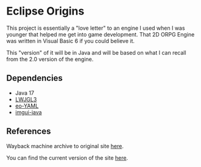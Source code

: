 # Eclipse Origins

This project is essentially a "love letter" to an engine I used when I was younger that helped me get into game development.
That 2D ORPG Engine was written in Visual Basic 6 if you could believe it. 

This "version" of it will be in Java and will be based on what I can recall from the 2.0 version of the engine.

## Dependencies

- Java 17
- [LWJGL3][1]
- [eo-YAML][2]
- [imgui-java][3]

## References
Wayback machine archive to original site [here][4].

You can find the current version of the site [here][5].

[1]: https://lwjgl.org "LWJGL - Lightweight Java Game Library"
[2]: https://github.com/decorators-squad/eo-yaml "decorators-squad/eo-yaml: YAML for Java 8 and above. A user-friendly OOP library. Previously known as \"Camel\"."
[3]: https://github.com/SpaiR/imgui-java "SpaiR/imgui-java: JNI based binding for Dear ImGui"
[4]: https://web.archive.org/web/20110901224553/http://www.touchofdeathforums.com/smf/index.php  "Eclipse - Free MMORPG Maker - Index"
[5]: https://forum.eclipseorigins.com/ "Forums - Eclipse Origins"